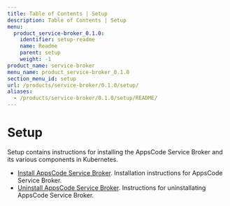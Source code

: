```yaml
---
title: Table of Contents | Setup
description: Table of Contents | Setup
menu:
  product_service-broker_0.1.0:
    identifier: setup-readme
    name: Readme
    parent: setup
    weight: -1
product_name: service-broker
menu_name: product_service-broker_0.1.0
section_menu_id: setup
url: /products/service-broker/0.1.0/setup/
aliases:
  - /products/service-broker/0.1.0/setup/README/
---
```

# Setup

Setup contains instructions for installing the AppsCode Service Broker and its various components in Kubernetes.

- [Install AppsCode Service Broker](/docs/setup/install.md). Installation instructions for AppsCode Service Broker.
- [Uninstall AppsCode Service Broker](/docs/setup/uninstall.md). Instructions for uninstallating AppsCode Service Broker.
